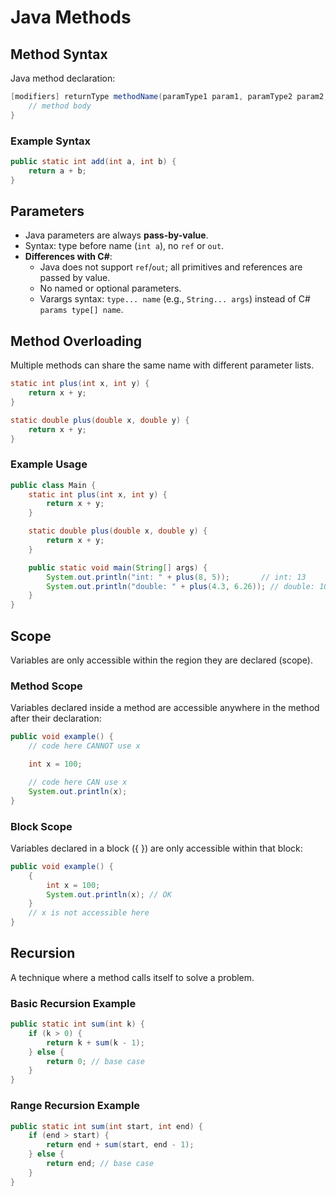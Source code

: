 # Java Methods

## Method Syntax

Java method declaration:

```java
[modifiers] returnType methodName(paramType1 param1, paramType2 param2, ...) {
    // method body
}
```

### Example Syntax

```java
public static int add(int a, int b) {
    return a + b;
}
```

## Parameters

- Java parameters are always **pass-by-value**.
- Syntax: type before name (`int a`), no `ref` or `out`.
- **Differences with C#**:
  - Java does not support `ref`/`out`; all primitives and references are passed by value.
  - No named or optional parameters.
  - Varargs syntax: `type... name` (e.g., `String... args`) instead of C# `params type[] name`.

## Method Overloading

Multiple methods can share the same name with different parameter lists.

```java
static int plus(int x, int y) {
    return x + y;
}

static double plus(double x, double y) {
    return x + y;
}
```

### Example Usage

```java
public class Main {
    static int plus(int x, int y) {
        return x + y;
    }

    static double plus(double x, double y) {
        return x + y;
    }

    public static void main(String[] args) {
        System.out.println("int: " + plus(8, 5));       // int: 13
        System.out.println("double: " + plus(4.3, 6.26)); // double: 10.56
    }
}
```

## Scope

Variables are only accessible within the region they are declared (scope).

### Method Scope

Variables declared inside a method are accessible anywhere in the method after their declaration:

```java
public void example() {
    // code here CANNOT use x

    int x = 100;

    // code here CAN use x
    System.out.println(x);
}
```

### Block Scope

Variables declared in a block ({ }) are only accessible within that block:

```java
public void example() {
    {
        int x = 100;
        System.out.println(x); // OK
    }
    // x is not accessible here
}
```

## Recursion

A technique where a method calls itself to solve a problem.

### Basic Recursion Example

```java
public static int sum(int k) {
    if (k > 0) {
        return k + sum(k - 1);
    } else {
        return 0; // base case
    }
}
```

### Range Recursion Example

```java
public static int sum(int start, int end) {
    if (end > start) {
        return end + sum(start, end - 1);
    } else {
        return end; // base case
    }
}
```
